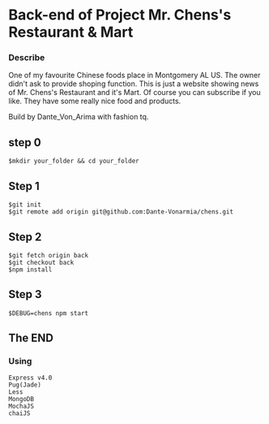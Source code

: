 # Back-end of Project Mr. Chens's Restaurant & Mart
### Describe
One of my favourite Chinese foods place in Montgomery AL US. The owner didn't ask to provide shoping function.
This is just a website showing news of Mr. Chens's Restaurant and it's Mart. Of course you can subscribe if you like. They have some really nice food and products.

Build by Dante_Von_Arima with fashion tq.

## step 0
    $mkdir your_folder && cd your_folder

## Step 1
    $git init
    $git remote add origin git@github.com:Dante-Vonarmia/chens.git

## Step 2
    $git fetch origin back
    $git checkout back
    $npm install

## Step 3
    $DEBUG=chens npm start

## The END
### Using
    Express v4.0
    Pug(Jade)
    Less
    MongoDB
    MochaJS
    chaiJS

